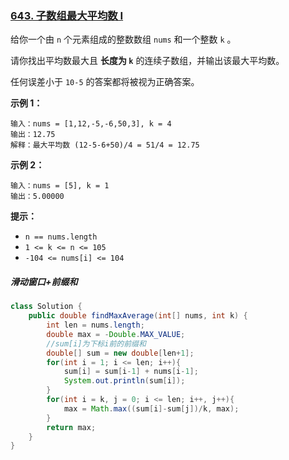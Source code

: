 ### [643. 子数组最大平均数 I](https://leetcode.cn/problems/maximum-average-subarray-i/)

给你一个由 `n` 个元素组成的整数数组 `nums` 和一个整数 `k` 。

请你找出平均数最大且 **长度为 `k`** 的连续子数组，并输出该最大平均数。

任何误差小于 `10-5` 的答案都将被视为正确答案。

 

**示例 1：**

```
输入：nums = [1,12,-5,-6,50,3], k = 4
输出：12.75
解释：最大平均数 (12-5-6+50)/4 = 51/4 = 12.75
```

**示例 2：**

```
输入：nums = [5], k = 1
输出：5.00000
```

 

**提示：**

- `n == nums.length`
- `1 <= k <= n <= 105`
- `-104 <= nums[i] <= 104`



##### 滑动窗口+前缀和

```java
class Solution {
    public double findMaxAverage(int[] nums, int k) {
        int len = nums.length;
        double max = -Double.MAX_VALUE;
        //sum[i]为下标i前的前缀和
        double[] sum = new double[len+1];
        for(int i = 1; i <= len; i++){
            sum[i] = sum[i-1] + nums[i-1];
            System.out.println(sum[i]);
        }
        for(int i = k, j = 0; i <= len; i++, j++){
            max = Math.max((sum[i]-sum[j])/k, max);
        }
        return max;
    }
}
```

